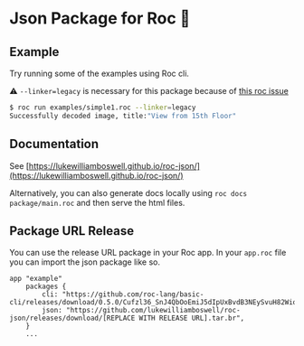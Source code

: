 
# Json Package for Roc 🤘

## Example 

Try running some of the examples using Roc cli.

:warning: `--linker=legacy` is necessary for this package because of [this roc issue](https://github.com/roc-lang/roc/issues/3609) 

```sh
$ roc run examples/simple1.roc --linker=legacy
Successfully decoded image, title:"View from 15th Floor"
```

## Documentation

See [https://lukewilliamboswell.github.io/roc-json/](https://lukewilliamboswell.github.io/roc-json/)

Alternatively, you can also generate docs locally using `roc docs package/main.roc` and then serve the html files. 

## Package URL Release

You can use the release URL package in your Roc app. In your `app.roc` file you can import the json package like so.

```roc
app "example"
    packages {
        cli: "https://github.com/roc-lang/basic-cli/releases/download/0.5.0/Cufzl36_SnJ4QbOoEmiJ5dIpUxBvdB3NEySvuH82Wio.tar.br",
        json: "https://github.com/lukewilliamboswell/roc-json/releases/download/[REPLACE WITH RELEASE URL].tar.br",
    }
    ...
```
